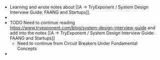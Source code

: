 - Learning and wrote notes about [[A -> TryExponent / System Design Interview Guide: FAANG and Startups]].
-
- TODO  Need to continue reading https://www.tryexponent.com/blog/system-design-interview-guide and add into the notes [[A -> TryExponent / System Design Interview Guide: FAANG and Startups]]
	- Need to continue from Circuit Breakers Under Fundamental Concepts
-